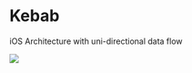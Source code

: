 # Kebab
iOS Architecture with uni-directional data flow

![](https://photos-4.dropbox.com/t/2/AAAZJ4ikw90tb-eC8dmyOGJYNA3Q36v0DTzCW1edsvtf9A/12/27395116/png/32x32/3/1499432400/0/2/Kebab_Architecture.png/EJb6zxQY7OEFIAIoAg/tvOwD_Y6SUlNfDq7OGpukbLSS4tjoDkm5tKBvmQxhfA?dl=0&size=2048x1536&size_mode=3)

